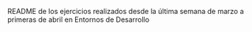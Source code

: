 README de los ejercicios realizados desde la última semana de marzo a primeras de abril en Entornos de Desarrollo
